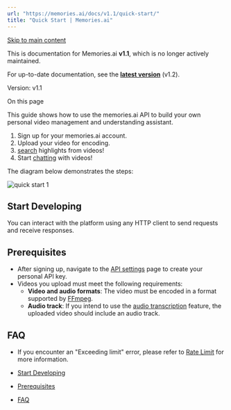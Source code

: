 ```yaml
---
url: "https://memories.ai/docs/v1.1/quick-start/"
title: "Quick Start | Memories.ai"
---
```


[Skip to main content](https://memories.ai/docs/v1.1/quick-start/#__docusaurus_skipToContent_fallback)

This is documentation for Memories.ai **v1.1**, which is no longer actively maintained.

For up-to-date documentation, see the **[latest version](https://memories.ai/docs/quick-start/)** (v1.2).

Version: v1.1

On this page

This guide shows how to use the memories.ai API to build your own personal video management and understanding assistant.

1. Sign up for your memories.ai account.
2. Upload your video for encoding.
3. [search](https://memories.ai/docs/v1.1/API/Search/) highlights from videos!
4. Start [chatting](https://memories.ai/docs/v1.1/API/Video-Chat/) with videos!

The diagram below demonstrates the steps:

![quick start 1](https://memories.ai/docs/assets/images/quick_start-59d90350e06895d9f5a18e8f2c2e791d.png)

## Start Developing [​](https://memories.ai/docs/v1.1/quick-start/\#start-developing "Direct link to Start Developing")

You can interact with the platform using any HTTP client to send requests and receive responses.

## Prerequisites [​](https://memories.ai/docs/v1.1/quick-start/\#prerequisites "Direct link to Prerequisites")

- After signing up, navigate to the [API settings](https://memories.ai/app/service/key) page to create your personal API key.
- Videos you upload must meet the following requirements:
  - **Video and audio formats**: The video must be encoded in a format supported by [FFmpeg](https://ffmpeg.org/ffmpeg-formats.html).
  - **Audio track**: If you intend to use the [audio transcription](https://memories.ai/docs/v1.1/API/Transcription/audio-transcription/) feature, the uploaded video should include an audio track.

## FAQ [​](https://memories.ai/docs/v1.1/quick-start/\#faq "Direct link to FAQ")

- If you encounter an "Exceeding limit" error, please refer to [Rate Limit](https://memories.ai/docs/v1.1/rate-limits/) for more information.

- [Start Developing](https://memories.ai/docs/v1.1/quick-start/#start-developing)
- [Prerequisites](https://memories.ai/docs/v1.1/quick-start/#prerequisites)
- [FAQ](https://memories.ai/docs/v1.1/quick-start/#faq)